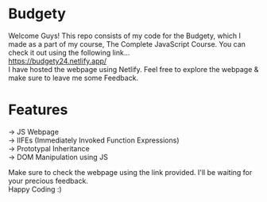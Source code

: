 # Budgety
Welcome Guys! This repo consists of my code for the Budgety, which I made as a part of my course, The Complete JavaScript Course. You can check it out using the following link...  
https://budgety24.netlify.app/    
I have hosted the webpage using Netlify. Feel free to explore the webpage & make sure to leave me some Feedback.  

# Features
-> JS Webpage  
-> IIFEs (Immediately Invoked Function Expressions)  
-> Prototypal Inheritance  
-> DOM Manipulation using JS  
  
Make sure to check the webpage using the link provided. I'll be waiting for your precious feedback.  
Happy Coding :)
